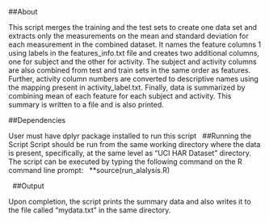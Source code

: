 ##About

This script merges the training and the test sets to create one data set and extracts only the measurements
on the mean and standard deviation for each measurement in the combined dataset. It names the feature columns
1 using labels in the features_info.txt file and creates two additional columns, one for subject and the other
for activity. The subject and activity columns are also combined from test and train sets in the same order as features.
Further, activity column numbers are converted to descriptive names using the mapping present in activity_label.txt.
Finally, data is summarized by combining mean of each feature for each subject and activity. This summary is written
to a file and is also printed.

##Dependencies

User must have dplyr package installed to run this script
 
##Running the Script
Script should be run from the same working directory where the data is present, specifically, at the same level
as “UCI HAR Dataset” directory. The script can be executed by typing the following command on the R command line prompt:
 
**source(run_alalysis.R)

 
##Output

Upon completion, the script prints the summary data and also writes it to the file called “mydata.txt” in the same directory.